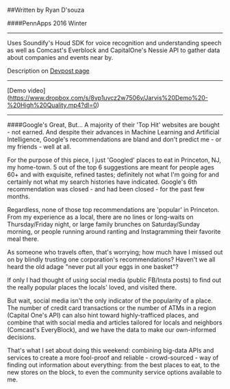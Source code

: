 ##Written by Ryan D'souza

####PennApps 2016 Winter

---

Uses Soundify's Houd SDK for voice recognition and understanding speech as well as Comcast's Everblock and CapitalOne's Nessie API to gather data about companies and events near by.

Description on [Devpost page](http://devpost.com/software/jarvis-dpi4w5)

--- 

[Demo video] (https://www.dropbox.com/s/8vp1uvcz2w7506v/Jarvis%20Demo%20-%20High%20Quality.mp4?dl=0)

---

####Google's Great, But...
A majority of their 'Top Hit' websites are bought - not earned. And despite their advances in Machine Learning and Artificial Intelligence, Google's recommendations are bland and don't predict me - or my friends - well at all.

For the purpose of this piece, I just 'Googled' places to eat in Princeton, NJ, my home-town. 5 out of the top 6 suggestions are meant for people ages 60+ and with exquisite, refined tastes; definitely not what I'm going for and certainly not what my search histories have indicated. Google's 6th recommendation was closed - and had been closed - for the past few months.

Regardless, none of those top recommendations are 'popular' in Princeton. From my experience as a local, there are no lines or long-waits on Thursday/Friday night, or large family brunches on Saturday/Sunday morning, or people running around ranting and Instagramming their favorite meal there.

As someone who travels often, that's worrying; how much have I missed out on by blindly trusting one corporation's recommendations? Haven't we all heard the old adage "never put all your eggs in one basket"?

If only I had thought of using social media (public FB/Insta posts) to find out the really popular places the locals' loved, and visited there.

But wait, social media isn't the only indicator of the popularity of a place. The number of credit card transactions or the number of ATMs in a region (Capital One's API) can also hint toward highly-trafficed places, and combine that with social media and articles tailored for locals and neighbors (Comcast's EveryBlock), and we have the data to make our own-informed decisions.

That's what I set about doing this weekend: combining big-data APIs and services to create a more fool-proof and reliable - crowd-sourced - way of finding out information about everything: from the best places to eat, to the new stores on the block, to even the community service options available to me.
